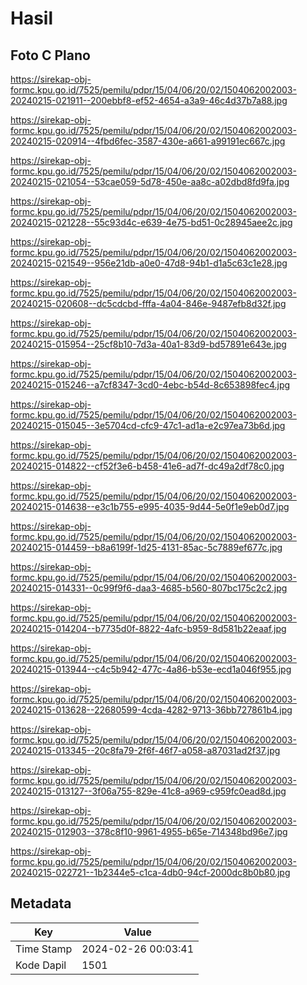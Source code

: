 # Hasil

## Foto C Plano

https://sirekap-obj-formc.kpu.go.id/7525/pemilu/pdpr/15/04/06/20/02/1504062002003-20240215-021911--200ebbf8-ef52-4654-a3a9-46c4d37b7a88.jpg

https://sirekap-obj-formc.kpu.go.id/7525/pemilu/pdpr/15/04/06/20/02/1504062002003-20240215-020914--4fbd6fec-3587-430e-a661-a99191ec667c.jpg

https://sirekap-obj-formc.kpu.go.id/7525/pemilu/pdpr/15/04/06/20/02/1504062002003-20240215-021054--53cae059-5d78-450e-aa8c-a02dbd8fd9fa.jpg

https://sirekap-obj-formc.kpu.go.id/7525/pemilu/pdpr/15/04/06/20/02/1504062002003-20240215-021228--55c93d4c-e639-4e75-bd51-0c28945aee2c.jpg

https://sirekap-obj-formc.kpu.go.id/7525/pemilu/pdpr/15/04/06/20/02/1504062002003-20240215-021549--956e21db-a0e0-47d8-94b1-d1a5c63c1e28.jpg

https://sirekap-obj-formc.kpu.go.id/7525/pemilu/pdpr/15/04/06/20/02/1504062002003-20240215-020608--dc5cdcbd-fffa-4a04-846e-9487efb8d32f.jpg

https://sirekap-obj-formc.kpu.go.id/7525/pemilu/pdpr/15/04/06/20/02/1504062002003-20240215-015954--25cf8b10-7d3a-40a1-83d9-bd57891e643e.jpg

https://sirekap-obj-formc.kpu.go.id/7525/pemilu/pdpr/15/04/06/20/02/1504062002003-20240215-015246--a7cf8347-3cd0-4ebc-b54d-8c653898fec4.jpg

https://sirekap-obj-formc.kpu.go.id/7525/pemilu/pdpr/15/04/06/20/02/1504062002003-20240215-015045--3e5704cd-cfc9-47c1-ad1a-e2c97ea73b6d.jpg

https://sirekap-obj-formc.kpu.go.id/7525/pemilu/pdpr/15/04/06/20/02/1504062002003-20240215-014822--cf52f3e6-b458-41e6-ad7f-dc49a2df78c0.jpg

https://sirekap-obj-formc.kpu.go.id/7525/pemilu/pdpr/15/04/06/20/02/1504062002003-20240215-014638--e3c1b755-e995-4035-9d44-5e0f1e9eb0d7.jpg

https://sirekap-obj-formc.kpu.go.id/7525/pemilu/pdpr/15/04/06/20/02/1504062002003-20240215-014459--b8a6199f-1d25-4131-85ac-5c7889ef677c.jpg

https://sirekap-obj-formc.kpu.go.id/7525/pemilu/pdpr/15/04/06/20/02/1504062002003-20240215-014331--0c99f9f6-daa3-4685-b560-807bc175c2c2.jpg

https://sirekap-obj-formc.kpu.go.id/7525/pemilu/pdpr/15/04/06/20/02/1504062002003-20240215-014204--b7735d0f-8822-4afc-b959-8d581b22eaaf.jpg

https://sirekap-obj-formc.kpu.go.id/7525/pemilu/pdpr/15/04/06/20/02/1504062002003-20240215-013944--c4c5b942-477c-4a86-b53e-ecd1a046f955.jpg

https://sirekap-obj-formc.kpu.go.id/7525/pemilu/pdpr/15/04/06/20/02/1504062002003-20240215-013628--22680599-4cda-4282-9713-36bb727861b4.jpg

https://sirekap-obj-formc.kpu.go.id/7525/pemilu/pdpr/15/04/06/20/02/1504062002003-20240215-013345--20c8fa79-2f6f-46f7-a058-a87031ad2f37.jpg

https://sirekap-obj-formc.kpu.go.id/7525/pemilu/pdpr/15/04/06/20/02/1504062002003-20240215-013127--3f06a755-829e-41c8-a969-c959fc0ead8d.jpg

https://sirekap-obj-formc.kpu.go.id/7525/pemilu/pdpr/15/04/06/20/02/1504062002003-20240215-012903--378c8f10-9961-4955-b65e-714348bd96e7.jpg

https://sirekap-obj-formc.kpu.go.id/7525/pemilu/pdpr/15/04/06/20/02/1504062002003-20240215-022721--1b2344e5-c1ca-4db0-94cf-2000dc8b0b80.jpg


## Metadata

| Key        | Value               |
| ---------- | ------------------- |
| Time Stamp | 2024-02-26 00:03:41 |
| Kode Dapil | 1501                |




